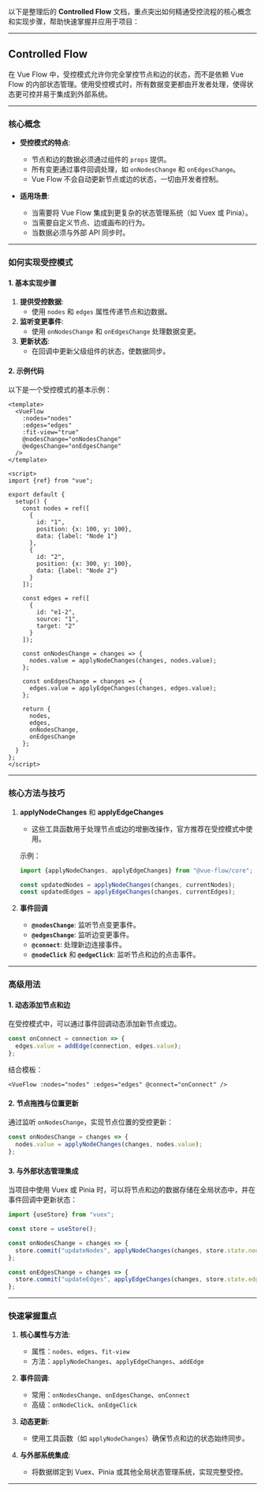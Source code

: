 以下是整理后的 **Controlled Flow** 文档，重点突出如何精通受控流程的核心概念和实现步骤，帮助快速掌握并应用于项目：

---

## Controlled Flow

在 Vue Flow 中，受控模式允许你完全掌控节点和边的状态，而不是依赖 Vue Flow 的内部状态管理。使用受控模式时，所有数据变更都由开发者处理，使得状态更可控并易于集成到外部系统。

---

### 核心概念

- **受控模式的特点**:

  - 节点和边的数据必须通过组件的 `props` 提供。
  - 所有变更通过事件回调处理，如 `onNodesChange` 和 `onEdgesChange`。
  - Vue Flow 不会自动更新节点或边的状态，一切由开发者控制。

- **适用场景**:
  - 当需要将 Vue Flow 集成到更复杂的状态管理系统（如 Vuex 或 Pinia）。
  - 当需要自定义节点、边或画布的行为。
  - 当数据必须与外部 API 同步时。

---

### 如何实现受控模式

#### 1. 基本实现步骤

1. **提供受控数据**:
   - 使用 `nodes` 和 `edges` 属性传递节点和边数据。
2. **监听变更事件**:
   - 使用 `onNodesChange` 和 `onEdgesChange` 处理数据变更。
3. **更新状态**:
   - 在回调中更新父级组件的状态，使数据同步。

#### 2. 示例代码

以下是一个受控模式的基本示例：

```vue
<template>
  <VueFlow
    :nodes="nodes"
    :edges="edges"
    :fit-view="true"
    @nodesChange="onNodesChange"
    @edgesChange="onEdgesChange"
  />
</template>

<script>
import {ref} from "vue";

export default {
  setup() {
    const nodes = ref([
      {
        id: "1",
        position: {x: 100, y: 100},
        data: {label: "Node 1"}
      },
      {
        id: "2",
        position: {x: 300, y: 100},
        data: {label: "Node 2"}
      }
    ]);

    const edges = ref([
      {
        id: "e1-2",
        source: "1",
        target: "2"
      }
    ]);

    const onNodesChange = changes => {
      nodes.value = applyNodeChanges(changes, nodes.value);
    };

    const onEdgesChange = changes => {
      edges.value = applyEdgeChanges(changes, edges.value);
    };

    return {
      nodes,
      edges,
      onNodesChange,
      onEdgesChange
    };
  }
};
</script>
```

---

### 核心方法与技巧

1. **applyNodeChanges** 和 **applyEdgeChanges**

   - 这些工具函数用于处理节点或边的增删改操作，官方推荐在受控模式中使用。

   示例：

   ```javascript
   import {applyNodeChanges, applyEdgeChanges} from "@vue-flow/core";

   const updatedNodes = applyNodeChanges(changes, currentNodes);
   const updatedEdges = applyEdgeChanges(changes, currentEdges);
   ```

2. **事件回调**
   - **`@nodesChange`**: 监听节点变更事件。
   - **`@edgesChange`**: 监听边变更事件。
   - **`@connect`**: 处理新边连接事件。
   - **`@nodeClick`** 和 **`@edgeClick`**: 监听节点和边的点击事件。

---

### 高级用法

#### 1. 动态添加节点和边

在受控模式中，可以通过事件回调动态添加新节点或边。

```javascript
const onConnect = connection => {
  edges.value = addEdge(connection, edges.value);
};
```

结合模板：

```vue
<VueFlow :nodes="nodes" :edges="edges" @connect="onConnect" />
```

#### 2. 节点拖拽与位置更新

通过监听 `onNodesChange`，实现节点位置的受控更新：

```javascript
const onNodesChange = changes => {
  nodes.value = applyNodeChanges(changes, nodes.value);
};
```

#### 3. 与外部状态管理集成

当项目中使用 Vuex 或 Pinia 时，可以将节点和边的数据存储在全局状态中，并在事件回调中更新状态：

```javascript
import {useStore} from "vuex";

const store = useStore();

const onNodesChange = changes => {
  store.commit("updateNodes", applyNodeChanges(changes, store.state.nodes));
};

const onEdgesChange = changes => {
  store.commit("updateEdges", applyEdgeChanges(changes, store.state.edges));
};
```

---

### 快速掌握重点

1. **核心属性与方法**:

   - 属性：`nodes`、`edges`、`fit-view`
   - 方法：`applyNodeChanges`、`applyEdgeChanges`、`addEdge`

2. **事件回调**:

   - 常用：`onNodesChange`、`onEdgesChange`、`onConnect`
   - 高级：`onNodeClick`、`onEdgeClick`

3. **动态更新**:

   - 使用工具函数（如 `applyNodeChanges`）确保节点和边的状态始终同步。

4. **与外部系统集成**:
   - 将数据绑定到 Vuex、Pinia 或其他全局状态管理系统，实现完整受控。

---
